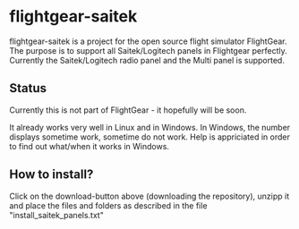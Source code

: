 # flightgear-saitek
flightgear-saitek is a project for the open source flight simulator FlightGear. 
The purpose is to support all Saitek/Logitech panels in Flightgear perfectly. Currently the Saitek/Logitech 
radio panel and the Multi panel is supported.

## Status
Currently this is not part of FlightGear - it hopefully will be soon.

It already works very well in Linux and in Windows. In Windows, the number 
displays sometime work, sometime do not work. Help is appriciated 
in order to find out what/when it works in Windows.

## How to install?
Click on the download-button above (downloading the repository), unzipp it 
and place the files and folders as described in the file "install_saitek_panels.txt"

